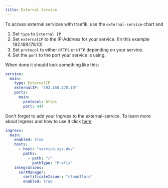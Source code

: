 ```yaml
---
title: External Service
---
```


To access external services with traefik, use the `external-service` chart and

1. Set `type` to `External IP`
2. Set `externalIP` to the IP-Address for your service. (In this example 192.168.178.10)
3. Set `protocol` to either `HTTPS` or `HTTP` depending on your service.
4. Set the `port` to the port your service is using.

When done it should look something like this:

```yaml
service:
  main:
    type: ExternalIP
    externalIP: "192.168.178.10"
    ports:
      main:
        protocol: https
        port: 444
```

Don't forget to add your Ingress to the external-service. To learn more about Ingress and how to use it click [here](/truecharts/guides/ingress/).

```yaml
ingress:
  main:
    enabled: true
    hosts:
      - host: "service.xyz.dev"
        paths:
          - path: "/"
            pathType: "Prefix"
    integrations:
      certManager:
        certificateIssuer: "cloudflare"
        enabled: true
```
